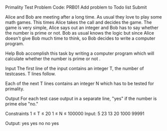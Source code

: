 Primality Test Problem Code: PRB01
Add problem to Todo list
Submit
 

Alice and Bob are meeting after a long time. As usual they love to play some math games. This times Alice takes the call and decides the game. The game is very simple, Alice says out an integer and Bob has to say whether the number is prime or not. Bob as usual knows the logic but since Alice doesn't give Bob much time to think, so Bob decides to write a computer program.

Help Bob accomplish this task by writing a computer program which will calculate whether the number is prime or not .

Input
The first line of the input contains an integer T, the number of testcases. T lines follow.

Each of the next T lines contains an integer N which has to be tested for primality.

Output
For each test case output in a separate line, "yes" if the number is prime else "no."

Constraints
1 ≤ T ≤ 20
1 ≤ N ≤ 100000
Input:
5
23
13
20
1000
99991

Output:
yes
yes
no
no
yes
